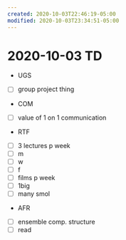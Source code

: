 ```yaml
---
created: 2020-10-03T22:46:19-05:00
modified: 2020-10-03T23:34:51-05:00
---
```


# 2020-10-03 TD

- UGS
 - [ ] group project thing
- COM
 - [ ] value of 1 on 1 communication
- RTF
 - [ ] 3 lectures p week
  - [ ] m
  - [ ] w
  - [ ] f
 - [ ] films p week
 - [ ] 1big
 - [ ] many smol
- AFR
 - [ ] ensemble comp. structure
 - [ ] read